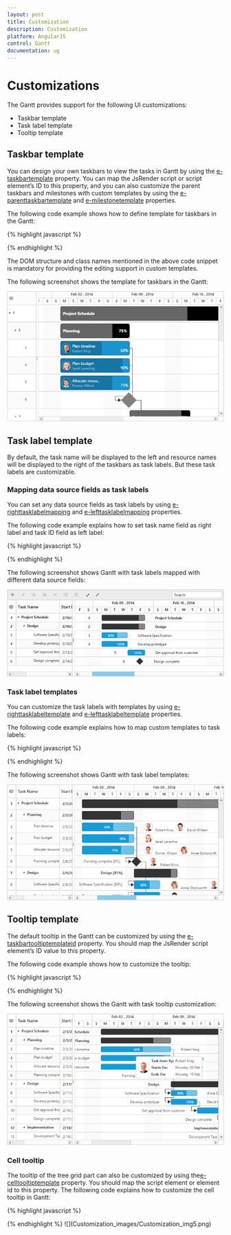 ```yaml
---
layout: post
title: Customization
description: Customization
platform: AngularJS
control: Gantt
documentation: ug
---
```

# Customizations 

The Gantt provides support for the following UI customizations:

* Taskbar template
* Task label template
* Tooltip template

## Taskbar template

You can design your own taskbars to view the tasks in Gantt by using the [e-taskbartemplate](https://help.syncfusion.com/api/js/ejgantt#members:taskbartemplate "taskbarTemplate") property. You can map the JsRender script or script element’s ID to this property, and you can also customize the parent taskbars and milestones with custom templates by using the [e-parenttaskbartemplate](https://help.syncfusion.com/api/js/ejgantt#members:parenttaskbartemplate "parentTaskbarTemplate") and [e-milestonetemplate](https://help.syncfusion.com/api/js/ejgantt#members:milestonetemplate "milestoneTemplate") properties.

The following code example shows how to define template for taskbars in the Gantt:


{% highlight javascript %}
<script type="text/x-jsrender" id="taskbarTemplate">

    <div class="e-gantt-template-taskbar bg-color">

        <div>

            //…

        </div>

        <div class="e-gantt-template-progressbar">

        </div>

    </div>

</script>

<script type="text/x-jsrender" id="parentTaskbarTemplate">

    <div class="e-gantt-template-taskbar">

        //…

        <div class="e-gantt-template-progressbar">

        </div>

    </div>

</script>

<script type="text/x-jsrender" id="milestoneTemplate">

    <div class="e-gantt-template-milestone" style="background-color:transparent;">

        <div class="e-gantt-milestone milestone-top"></div>

        <div class="e-gantt-milestone milestone-bottom"></div>

    </div>

</script>

<body ng-controller="GanttCtrl">
   <!--Add  Gantt control here-->    
   <div id="GanttContainer" ej-gantt
      //...
      e-taskbartemplate= "taskbarTemplate"
      e-parenttaskbartemplate= "parentTaskbarTemplate"
      e-milestonetemplate= "milestoneTemplate"
      >
   </div>

<script>
     angular.module('listCtrl', ['ejangular'])
           .controller('GanttCtrl', function ($scope) {
               //...
               $scope.taskbarTemplate="#taskbarTemplate";
               $scope.parentTaskbarTemplate="#parentTaskbarTemplate";
               $scope.milestoneTemplate="#milestoneTemplate";
          });    
</script>

{% endhighlight %}

The DOM structure and class names mentioned in the above code snippet is mandatory for providing the editing support in custom templates.

The following screenshot shows the template for taskbars in the Gantt:

![](Customization_images/Customization_img1.png)

## Task label template

By default, the task name will be displayed to the left and resource names will be displayed to the right of the taskbars as task labels. But these task labels are customizable.

### Mapping data source fields as task labels

You can set any data source fields as task labels by using [e-righttasklabelmapping](https://help.syncfusion.com/api/js/ejgantt#members:righttasklabelmapping "rightTaskLabelMapping") and [e-lefttasklabelmapping](https://help.syncfusion.com/api/js/ejgantt#members:lefttasklabelmapping "leftTaskLabelMapping") properties.

The following code example explains how to set task name field as right label and task ID field as left label:

{% highlight javascript %}

<body ng-controller="GanttCtrl">
   <!--Add  Gantt control here-->    
   <div id="GanttContainer" ej-gantt
      //...
      e-righttasklabelmapping= "taskName"
      e-lefttasklabelmapping= "taskID"
      >
   </div>
</body>

{% endhighlight %}

The following screenshot shows Gantt with task labels mapped with different data source fields:

![](Customization_images/Customization_img4.png)

### Task label templates

You can customize the task labels with templates by using [e-righttasklabeltemplate](https://help.syncfusion.com/api/js/ejgantt#members:righttasklabeltemplate "rightTaskLabelTemplate") and [e-lefttasklabeltemplate](https://help.syncfusion.com/api/js/ejgantt#members:lefttasklabeltemplate "leftTaskLabelTemplate") properties.

The following code example explains how to map custom templates to task labels:


{% highlight javascript %}
<script id="rightlabelTemplate" type="text/x-jsrender">

    {{"{{"}}if #data['resourceNames']{{}}}}

    <div>

        {{"{{"}}for resourceInfo{{}}}}

        <img src="14.2.0.26/themes/web/content/images/gantt/{{"{{"}}:resourceName{{}}}}.png" height="30px" />

        <span style="margin-left:5px;">{{"{{"}}:resourceName{{}}}}</span> {{"{{"}}:~_getSeparator(#get("array").data.length,#index){{}}}} {{"{{"}}/for{{}}}}

    </div>

    {{/if}}

</script>

<script id="leftlabelTemplate" type="text/x-jsrender">

    <div style="padding-top:5px;">

        <span>{{"{{"}}:#data['taskName']{{}}}}  [{{"{{"}}:status{{}}}}%]</span>

    </div>

</script>

<body ng-controller="GanttCtrl">
   <!--Add  Gantt control here-->    
   <div id="GanttContainer" ej-gantt
      //...
       e-righttasklabeltemplate= "rightlabelTemplate"
       e-lefttasklabeltemplate= "leftlabelTemplate"
      >
   </div>

<script>
     angular.module('listCtrl', ['ejangular'])
           .controller('GanttCtrl', function ($scope) {
               //...
               $scope.rightTaskLabelTemplate="#rightTaskLabelTemplate";
               $scope.leftTaskLabelTemplate="#leftTaskLabelTemplate";
          });    
</script>

{% endhighlight %}

The following screenshot shows Gantt with task label templates:

![](Customization_images/Customization_img2.png)

## Tooltip template

The default tooltip in the Gantt can be customized by using the [e-taskbartooltiptemplateid](https://help.syncfusion.com/api/js/ejgantt#members:taskbartooltiptemplate "taskbarTooltipTemplateId") property. You should map the JsRender script element’s ID value to this property.

The following code example shows how to customize the tooltip:


{% highlight javascript %}
<script type="text/x-jsrender" id="tooltipTemplate">

    <table>

       {{"{{"}}if #data['resourceNames']{{}}}}

        <tr>

            <td rowspan="3" style="padding:3px"><img src="14.2.0.26/themes/web/content/images/gantt/{{"{{"}}:#data['resourceNames']{{}}}}.png" height="40px" /></td>

            <td style="padding:3px"><b>Task done By:</b></td>

            <td style="padding:3px">{{"{{"}}:#data['resourceNames']{{}}}}</td>

        </tr>

        {{/if{{}}}}

        <tr>

            <td style="padding:3px"><b>Starts On:</b></td>

            <td style="padding:3px">{{"{{"}}:~_ganttDateFormatter("startDate"){{}}}}</td>

        </tr>

        <tr>

            <td style="padding:3px"><b>Ends On:</b></td>

            <td style="padding:3px">{{"{{"}}:~_ganttDateFormatter("endDate"){{}}}}</td>

        </tr>

    </table>

</script>
<body ng-controller="GanttCtrl">
   <!--Add  Gantt control here-->    
   <div id="GanttContainer" ej-gantt
      //...
       e-taskbartooltiptemplateid= "taskbarTooltipTemplateId"
      >
   </div>

<script>
     angular.module('listCtrl', ['ejangular'])
           .controller('GanttCtrl', function ($scope) {
               //...
               $scope.taskbartooltiptemplateid="#tooltipTemplate";
          });    
</script>
</body>

{% endhighlight %}

The following screenshot shows the Gantt with task tooltip customization:

![](Customization_images/Customization_img3.png)

### Cell tooltip 

The tooltip of the tree grid part can also be customized by using the[e-celltooltiptemplate](https://help.syncfusion.com/api/js/ejgantt#members:celltooltiptemplate) property. You should map the script element or element id to this property. The following code explains how to customize the cell tooltip in Gantt:

{% highlight javascript %}

<body ng-controller="GanttCtrl">
   <!--Add  Gantt control here-->    
   <div id="GanttContainer" ej-gantt
      //...
       e-showgridcelltooltip= "true",
       e-celltooltiptemplate= "CustomToolTip",
      >
   </div>

<script>
    angular.module('listCtrl', ['ejangular'])
        .controller('GanttCtrl', function($scope) {
            //...
            $scope.CustomToolTip = "#CustomToolTip";
        });
    $.views.helpers({
        _TaskID: getTaskID,
        _TaskName: getTaskname
    });
    function getTaskID() {
        return this.data.record["taskId"];
    }
    function getTaskname() {
        return this.data.record["taskName"];
    }
</script>

<script id="CustomToolTip" type="text/x-jsrender">
    <table>
        <tr>
            <td>Id:</td>
            <td>{{:~_TaskID()}}</td>
        </tr>
        <tr>
            <td>Name:</td>
            <td>{{:~_TaskName()}}</td>
        </tr>
    </table>
</script>
</body>
{% endhighlight %}
![](Customization_images/Customization_img5.png)

